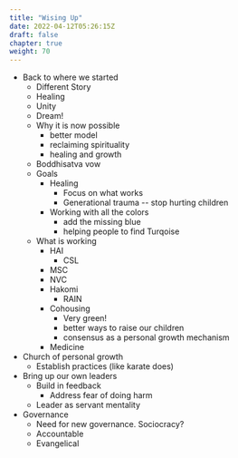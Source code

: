 ```yaml
---
title: "Wising Up"
date: 2022-04-12T05:26:15Z
draft: false
chapter: true
weight: 70
---
```

- Back to where we started
  - Different Story
  - Healing
  - Unity
  - Dream!
  - Why it is now possible
    - better model
    - reclaiming spirituality
    - healing and growth
  - Boddhisatva vow
  - Goals
    - Healing
      - Focus on what works
      - Generational trauma -- stop hurting children
    - Working with all the colors
      - add the missing blue
      - helping people to find Turqoise
  - What is working
    - HAI
      - CSL
    - MSC
    - NVC
    - Hakomi
      - RAIN
    - Cohousing
      - Very green!
      - better ways to raise our children
      - consensus as a personal growth mechanism
    - Medicine
- Church of personal growth
  - Establish practices (like karate does)
- Bring up our own leaders
  - Build in feedback
    - Address fear of doing harm
  - Leader as servant mentality
- Governance
  - Need for new governance. Sociocracy?
  - Accountable
  - Evangelical
